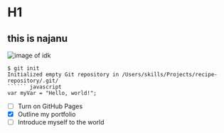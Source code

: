 # H1
## this is najanu
![image of idk](https://unsplash.com/s/photos/photography)

```
$ git init
Initialized empty Git repository in /Users/skills/Projects/recipe-repository/.git/
`````` javascript
var myVar = "Hello, world!";
```
- [ ] Turn on GitHub Pages
- [x] Outline my portfolio
- [ ] Introduce myself to the world
